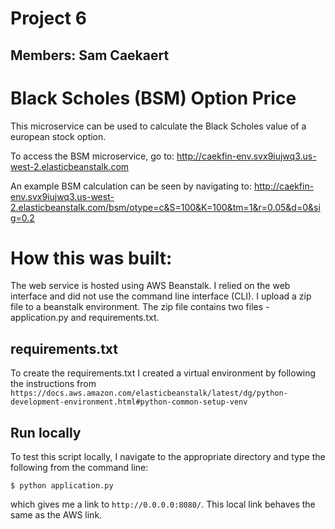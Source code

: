 # Project 6
## Members: Sam Caekaert


# Black Scholes (BSM) Option Price

This microservice can be used to calculate the Black Scholes value of a european stock option. 

To access the BSM microservice, go to: http://caekfin-env.svx9iujwq3.us-west-2.elasticbeanstalk.com


An example BSM calculation can be seen by navigating to: http://caekfin-env.svx9iujwq3.us-west-2.elasticbeanstalk.com/bsm/otype=c&S=100&K=100&tm=1&r=0.05&d=0&sig=0.2

# How this was built:

The web service is hosted using AWS Beanstalk. I relied on the web interface and did not use the command line interface (CLI). I upload a zip file to a beanstalk environment. The zip file contains two files - application.py and requirements.txt. 

## requirements.txt

To create the requirements.txt I created a virtual environment by following the instructions from `https://docs.aws.amazon.com/elasticbeanstalk/latest/dg/python-development-environment.html#python-common-setup-venv`


## Run locally

To test this script locally, I navigate to the appropriate directory and type the following from the command line:
    
```
$ python application.py
```

which gives me a link to `http://0.0.0.0:8080/`. This local link behaves the same as the AWS link.
